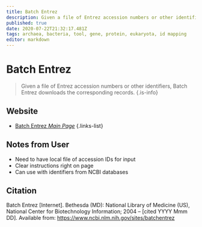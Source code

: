 ```yaml
---
title: Batch Entrez
description: Given a file of Entrez accession numbers or other identifiers, Batch Entrez downloads the corresponding records.
published: true
date: 2020-07-22T21:32:17.481Z
tags: archaea, bacteria, tool, gene, protein, eukaryota, id mapping
editor: markdown
---
```


# Batch Entrez

> Given a file of Entrez accession numbers or other identifiers, Batch Entrez downloads the corresponding records.
{.is-info}

 

## Website 

- [Batch Entrez *Main Page*](https://www.ncbi.nlm.nih.gov/sites/batchentrez)
 {.links-list}
 
 ## Notes from User
 - Need to have local file of accession IDs for input
 - Clear instructions right on page
 - Can use with identifiers from NCBI databases 
 
 
 ## Citation
 
 Batch Entrez [Internet]. Bethesda (MD): National Library of Medicine (US), National Center for Biotechnology Information; 2004 – [cited YYYY Mmm DD]. Available from: https://www.ncbi.nlm.nih.gov/sites/batchentrez 
 